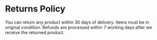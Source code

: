 # Returns Policy
You can return any product within 30 days of delivery. Items must be in original condition.
Refunds are processed within 7 working days after we receive the returned product.
